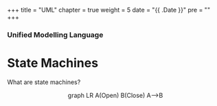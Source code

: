 +++
title = "UML"
chapter = true
weight = 5
date = "{{ .Date }}"
pre = "<b></b>"
+++

### Unified Modelling Language

# State Machines

What are state machines? 

<div class="mermaid" align="center">
  graph LR
      A(Open)
      B(Close)
      A-->B
</div>
